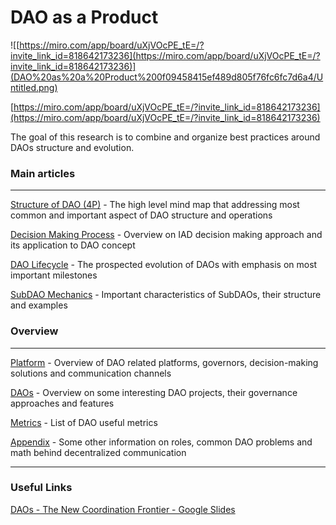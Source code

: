 # DAO as a Product

![[https://miro.com/app/board/uXjVOcPE_tE=/?invite_link_id=818642173236](https://miro.com/app/board/uXjVOcPE_tE=/?invite_link_id=818642173236)](DAO%20as%20a%20Product%200f09458415ef489d805f76fc6fc7d6a4/Untitled.png)

[https://miro.com/app/board/uXjVOcPE_tE=/?invite_link_id=818642173236](https://miro.com/app/board/uXjVOcPE_tE=/?invite_link_id=818642173236)

The goal of this research is to combine and organize best practices around DAOs structure and evolution.

### Main articles

------

[Structure of DAO (4P)](DAO%20as%20a%20Product%200f09458415ef489d805f76fc6fc7d6a4/Structure%20of%20DAO%20(4P)%205d1f3f9cdf3d4d449dbe7a480a2916d0.md) - The high level mind map that addressing most common and important aspect of DAO structure and operations

[Decision Making Process](DAO%20as%20a%20Product%200f09458415ef489d805f76fc6fc7d6a4/Decision%20Making%20Process%20e5d01c41c7bb41d7adde5bef02be09f0.md) - Overview on IAD decision making approach and its application to DAO concept

[DAO Lifecycle](DAO%20as%20a%20Product%200f09458415ef489d805f76fc6fc7d6a4/DAO%20Lifecycle%206a5b043358bd4adaa421a84add6f5034.md) - The prospected evolution of DAOs with emphasis on most important milestones

[SubDAO Mechanics](DAO%20as%20a%20Product%200f09458415ef489d805f76fc6fc7d6a4/SubDAO%20Mechanics%209ada5f159625471b94ed9b05e188180b.md) - Important characteristics of SubDAOs, their structure and examples

### Overview

------

[Platform](DAO%20as%20a%20Product%200f09458415ef489d805f76fc6fc7d6a4/Platform%209c16a17af9e24d73893cdeef77f58c84.md) - Overview of DAO related platforms, governors, decision-making solutions and communication channels

[DAOs](DAO%20as%20a%20Product%200f09458415ef489d805f76fc6fc7d6a4/DAOs%20a6ed52a31bd04b45ab62881d910e2c73.md) - Overview on some interesting DAO projects, their governance approaches and features

[Metrics](DAO%20as%20a%20Product%200f09458415ef489d805f76fc6fc7d6a4/Metrics%20a1525449914f49e7bb83fbf3c4b3d13a.md) - List of DAO useful metrics

[Appendix](DAO%20as%20a%20Product%200f09458415ef489d805f76fc6fc7d6a4/Appendix%204097817c04b541b5987a4d7d19b59ebb.md) - Some other information on roles, common DAO problems and math behind decentralized communication

------

### Useful Links

[DAOs - The New Coordination Frontier - Google Slides](https://docs.google.com/presentation/d/1fLJvPOvibcCUpJ9ES44_cdoX5Hb7LpDaloGWz5FbUEM/edit#slide=id.ged448f070e_4_109)